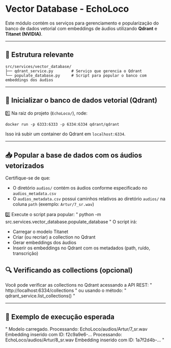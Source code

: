 # Vector Database - EchoLoco

Este módulo contém os serviços para gerenciamento e popularização do banco de dados vetorial com embeddings de áudios utilizando **Qdrant** e **Titanet (NVIDIA)**.

---

## 📂 Estrutura relevante

```
src/services/vector_database/
├── qdrant_service.py        # Serviço que gerencia o Qdrant
└── populate_database.py     # Script para popular o banco com embeddings dos áudios
```

---

## 🐳 Inicializar o banco de dados vetorial (Qdrant)

1️⃣ Na raiz do projeto (`EchoLoco/`), rode:
```
docker run -p 6333:6333 -p 6334:6334 qdrant/qdrant
```
Isso irá subir um container do Qdrant em `localhost:6334`.

---

## 📥 Popular a base de dados com os áudios vetorizados

Certifique-se de que:
- O diretório `audios/` contém os áudios conforme especificado no `audios_metadata.csv`
- O `audios_metadata.csv` possui caminhos relativos ao diretório `audios/` na coluna `path` (exemplo: `Artur/7_sr.wav`)

2️⃣ Execute o script para popular:
"
python -m src.services.vector_database.populate_database
"
O script irá:
- Carregar o modelo Titanet
- Criar (ou recriar) a collection no Qdrant
- Gerar embeddings dos áudios
- Inserir os embeddings no Qdrant com os metadados (path, ruído, transcrição)

## 🔍 Verificando as collections (opcional)

Você pode verificar as collections no Qdrant acessando a API REST:
"
http://localhost:6334/collections
"
ou usando o método:
"
qdrant_service.list_collections()
"

---

## 📌 Exemplo de execução esperada

"
Modelo carregado.
Processando: EchoLoco/audios/Artur/7_sr.wav
Embedding inserido com ID: f2c9a9e6-...
Processando: EchoLoco/audios/Artur/8_sr.wav
Embedding inserido com ID: 1a7f2d4b-...
"